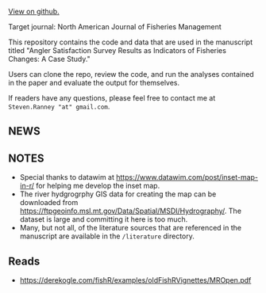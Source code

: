 [View on github.](https://github.com/stevenranney/angler_pressure)

Target journal: North American Journal of Fisheries Management

This repository contains the code and data that are used in the manuscript titled "Angler Satisfaction Survey Results as Indicators of Fisheries Changes: A Case Study."

Users can clone the repo, review the code, and run the analyses contained in the paper and evaluate the output for themselves.

If readers have any questions, please feel free to contact me at `Steven.Ranney "at" gmail.com`.


## NEWS


## NOTES

* Special thanks to datawim at https://www.datawim.com/post/inset-map-in-r/ for helping me develop the inset map.
* The river hydgrogrphy GIS data for creating the map can be downloaded from https://ftpgeoinfo.msl.mt.gov/Data/Spatial/MSDI/Hydrography/. The dataset is large and committing it here is too much.
* Many, but not all, of the literature sources that are referenced in the manuscript are available in the `/literature` directory.

## Reads

* https://derekogle.com/fishR/examples/oldFishRVignettes/MROpen.pdf

